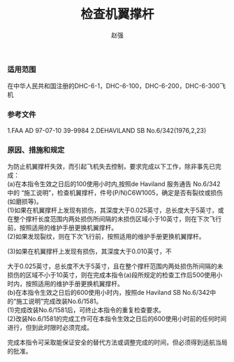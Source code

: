 ﻿---
amendno: 39-1914  
cadno: CAD1997-DHC6-01  
title: 检查机翼撑杆  
publishdate: 1997-05-08  
effdate: 1997-05-23  
acmodels: ["DHC6"]  
tags: []  
engs: []  
pns: ["C6W1005"]  
mfrs: ["DHC"]  
admins: 民航总局  
author: 赵强  
---
  
### 适用范围  
在中华人民共和国注册的DHC-6-1，DHC-6-100，DHC-6-200，DHC-6-300飞机  
  
<!--more-->  
### 参考文件  
  1.FAA AD 97-07-10 39-9984     2.DEHAVILAND SB No.6/342(1976,2,23)  
  
### 原因、措施和规定  

  为防止机翼撑杆失效，而引起飞机失去控制，要求完成以下工作，除非事先已完成：  
  (a)在本指令生效之日后的100使用小时内,按照de Haviland 服务通告 No.6/342 中的 “施工说明”，检查机翼撑杆，件号(P/N)C6W1005，确定是否有裂纹或损伤(如磨损等)。  
  (1)如果在机翼撑杆上发现有损伤，其深度大于0.025英寸，总长度大于5英寸，或在整个撑杆长度范围内两处损伤所间隔的未损伤区域小于10英寸，则在下次飞行前，按照适用的维护手册更换机翼撑杆。  
  (2)如果发现裂纹，则在下次飞行前，按照适用的维护手册更换机翼撑杆。  
  
  (3)如果在机翼撑杆上发现有损伤，其深度大于0.010英寸，不  
  
大于0.025英寸，总长度不大于5英寸，且在整个撑杆范围内两处损伤所间隔的未损伤的区域不小于10英寸，则在完成本指令(a)段所规定的检查工作后500使用小时内，按照适用的维护手册更换机翼撑杆。  
(b)在本指令生效之日后的600使用小时内，按照de Haviland SB No.6/342中的“施工说明”完成改装No.6/1581。  
(1)完成改装No.6/1581后，可终止本指令的重复检查要求。  
  (2)改装No.6/1581的完成工作可在本指令生效之日后的600使用小时前的任何时间进行，但到此时限时必须完成。  
  
  完成本指令可采取能保证安全的替代方法或调整完成的时间，但必须得到适航当局的批准。  
